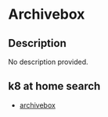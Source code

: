 # Archivebox

## Description

No description provided.

## k8 at home search

- [archivebox](https://nanne.dev/k8s-at-home-search/#/archivebox)
